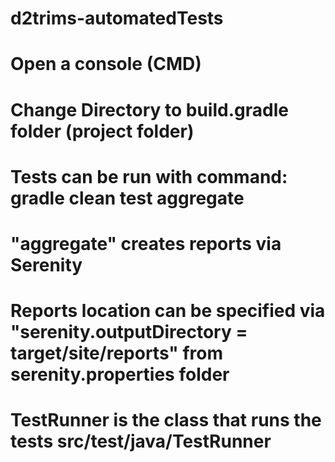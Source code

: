 # d2trims-automatedTests

# Open a console (CMD)
# Change Directory to build.gradle folder (project folder)
# Tests can be run with command: gradle clean test aggregate
# "aggregate" creates reports via Serenity
# Reports location can be specified via "serenity.outputDirectory = target/site/reports" from serenity.properties folder
# TestRunner is the class that runs the tests src/test/java/TestRunner

